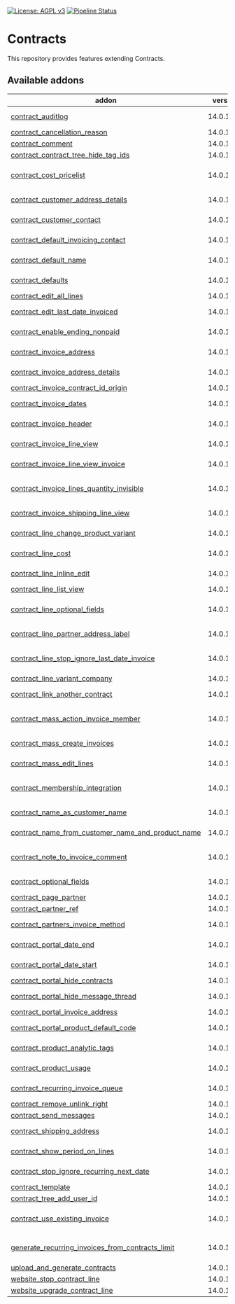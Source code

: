 [![License: AGPL v3](https://img.shields.io/badge/License-AGPL%20v3-blue.svg)](https://www.gnu.org/licenses/agpl-3.0)
[![Pipeline Status](https://gitlab.com/tawasta/odoo/contract/badges/14.0-dev/pipeline.svg)](https://gitlab.com/tawasta/odoo/contract/-/pipelines/)

Contracts
=========

This repository provides features extending Contracts.

[//]: # (addons)

Available addons
----------------
addon | version | maintainers | summary
--- | --- | --- | ---
[contract_auditlog](contract_auditlog/) | 14.0.1.0.0 |  | Adds audit log rules for contract and contract line
[contract_cancellation_reason](contract_cancellation_reason/) | 14.0.1.0.0 |  | Contract Cancellation Reason
[contract_comment](contract_comment/) | 14.0.1.0.0 |  | Add comment to contracts
[contract_contract_tree_hide_tag_ids](contract_contract_tree_hide_tag_ids/) | 14.0.1.0.0 |  | Contract tree view hide tag_ids
[contract_cost_pricelist](contract_cost_pricelist/) | 14.0.1.1.0 |  | Allow using pricelists for computing line cost on contracts
[contract_customer_address_details](contract_customer_address_details/) | 14.0.1.0.0 |  | Add partner address details to contracts
[contract_customer_contact](contract_customer_contact/) | 14.0.1.0.0 |  | Add customer contact to contracts
[contract_default_invoicing_contact](contract_default_invoicing_contact/) | 14.0.1.0.0 |  | Contract Default invoicing contact
[contract_default_name](contract_default_name/) | 14.0.1.0.0 |  | Default name for contracts lastname firstname
[contract_defaults](contract_defaults/) | 14.0.1.0.0 |  | Allows defining global defaults for contracts
[contract_edit_all_lines](contract_edit_all_lines/) | 14.0.1.0.1 |  | Edit all contract lines at once
[contract_edit_last_date_invoiced](contract_edit_last_date_invoiced/) | 14.0.1.1.0 |  | Allows editing last invoiced date (in case of refunds etc.)
[contract_enable_ending_nonpaid](contract_enable_ending_nonpaid/) | 14.0.1.0.0 |  | Dont set the last_date_invoiced field until the bill is paid
[contract_invoice_address](contract_invoice_address/) | 14.0.1.0.4 |  | Add invoice address to contracts
[contract_invoice_address_details](contract_invoice_address_details/) | 14.0.1.0.0 |  | Add invoice address details to contracts
[contract_invoice_contract_id_origin](contract_invoice_contract_id_origin/) | 14.0.1.0.0 |  | Invoice - Contract information
[contract_invoice_dates](contract_invoice_dates/) | 14.0.1.0.0 |  | Add information about next contract invoicing
[contract_invoice_header](contract_invoice_header/) | 14.0.1.0.0 |  | Add invoice header to contracts
[contract_invoice_line_view](contract_invoice_line_view/) | 14.0.1.0.1 |  | Add a readonly contract invoice line view
[contract_invoice_line_view_invoice](contract_invoice_line_view_invoice/) | 14.0.1.0.0 |  | Add a readonly contract line view for invoice address
[contract_invoice_lines_quantity_invisible](contract_invoice_lines_quantity_invisible/) | 14.0.1.0.0 |  | Use this module to hide contract's quantity-field on invoice lines
[contract_invoice_shipping_line_view](contract_invoice_shipping_line_view/) | 14.0.1.0.0 |  | Add a readonly contract invoice shipping line view
[contract_line_change_product_variant](contract_line_change_product_variant/) | 14.0.1.0.4 |  | Contract Line Change product variant
[contract_line_cost](contract_line_cost/) | 14.0.1.1.0 |  | Add cost price to contract lines and move it to the invoice
[contract_line_inline_edit](contract_line_inline_edit/) | 14.0.1.0.1 |  | Allows editing non-fixed contract lines inline
[contract_line_list_view](contract_line_list_view/) | 14.0.1.0.0 |  | Adds list view of contract lines
[contract_line_optional_fields](contract_line_optional_fields/) | 14.0.1.0.1 |  | Set contract line fields as optional, so users can hide them
[contract_line_partner_address_label](contract_line_partner_address_label/) | 14.0.1.0.0 |  | Contract Line Partner Address Label
[contract_line_stop_ignore_last_date_invoice](contract_line_stop_ignore_last_date_invoice/) | 14.0.1.0.0 |  | When stopping a contract line, the 'Last Date Invoiced' is ignored
[contract_line_variant_company](contract_line_variant_company/) | 14.0.1.0.0 |  | Contract Line Variant Company
[contract_link_another_contract](contract_link_another_contract/) | 14.0.1.0.0 |  | Contract link to another contract
[contract_mass_action_invoice_member](contract_mass_action_invoice_member/) | 14.0.1.0.1 |  | Mass action to set default invoice address and create a new invoice
[contract_mass_create_invoices](contract_mass_create_invoices/) | 14.0.1.0.0 |  | Manually create invoices for multiple contracts
[contract_mass_edit_lines](contract_mass_edit_lines/) | 14.0.1.0.1 |  | Allows mass editing contract lines from contract tree view
[contract_membership_integration](contract_membership_integration/) | 14.0.1.3.4 |  | Show memberships in contract, and end the membership if contract line is ended
[contract_name_as_customer_name](contract_name_as_customer_name/) | 14.0.1.0.0 |  | Contract Name depends on Customer name
[contract_name_from_customer_name_and_product_name](contract_name_from_customer_name_and_product_name/) | 14.0.1.0.0 |  | Customer & Product Name is used as Contract's name
[contract_note_to_invoice_comment](contract_note_to_invoice_comment/) | 14.0.1.0.1 |  | Contract note content is updated to invoice's comment field
[contract_optional_fields](contract_optional_fields/) | 14.0.1.0.0 |  | Set contract fields as optional in tree view
[contract_page_partner](contract_page_partner/) | 14.0.1.0.0 |  | Contract Page Partner
[contract_partner_ref](contract_partner_ref/) | 14.0.1.0.0 |  | Contract Partner Ref
[contract_partners_invoice_method](contract_partners_invoice_method/) | 14.0.1.0.0 |  | Contract Customer Invoice Transmission Method
[contract_portal_date_end](contract_portal_date_end/) | 14.0.1.0.0 |  | Show Date End on Contract Portal Views
[contract_portal_date_start](contract_portal_date_start/) | 14.0.1.0.0 |  | Show Date Start on Contract Portal Views
[contract_portal_hide_contracts](contract_portal_hide_contracts/) | 14.0.1.0.0 |  | Hide contracts from portal
[contract_portal_hide_message_thread](contract_portal_hide_message_thread/) | 14.0.1.0.0 |  | Contract portal hide message thread
[contract_portal_invoice_address](contract_portal_invoice_address/) | 14.0.1.0.0 |  | Contract portal invoice address
[contract_portal_product_default_code](contract_portal_product_default_code/) | 14.0.1.0.0 |  | Show Product Default Code on Contract Portal Views
[contract_product_analytic_tags](contract_product_analytic_tags/) | 14.0.1.0.0 |  | Adds contract line analytic tags from products
[contract_product_usage](contract_product_usage/) | 14.0.1.0.0 |  | Show contracts and contract lines where product is used in
[contract_recurring_invoice_queue](contract_recurring_invoice_queue/) | 14.0.1.0.3 |  | Create recurring invoices as queued jobs
[contract_remove_unlink_right](contract_remove_unlink_right/) | 14.0.1.0.0 |  | Contract remove unlink right
[contract_send_messages](contract_send_messages/) | 14.0.1.0.0 |  | Contract line messages
[contract_shipping_address](contract_shipping_address/) | 14.0.1.0.1 |  | Add shipping address to contracts
[contract_show_period_on_lines](contract_show_period_on_lines/) | 14.0.1.0.0 |  | Automatically show invoice period on lines
[contract_stop_ignore_recurring_next_date](contract_stop_ignore_recurring_next_date/) | 14.0.1.0.0 |  | When contract is stopped, clear the recurring next date
[contract_template](contract_template/) | 14.0.1.0.0 |  | Contract Template
[contract_tree_add_user_id](contract_tree_add_user_id/) | 14.0.1.0.0 |  | Contract tree view add user_id
[contract_use_existing_invoice](contract_use_existing_invoice/) | 14.0.1.0.1 |  | Add lines to an existing invoice instead of creating a new invoice
[generate_recurring_invoices_from_contracts_limit](generate_recurring_invoices_from_contracts_limit/) | 14.0.1.0.0 |  | Define limit to how many invoices to generate at a time. Defaults to 5000.
[upload_and_generate_contracts](upload_and_generate_contracts/) | 14.0.1.0.0 |  | upload_and_generate_contracts
[website_stop_contract_line](website_stop_contract_line/) | 14.0.1.0.0 |  | Website stop contract line
[website_upgrade_contract_line](website_upgrade_contract_line/) | 14.0.1.0.0 |  | Website upgrade contract line

[//]: # (end addons)
